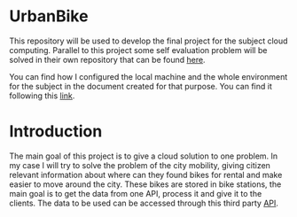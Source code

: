 # UrbanBike
This repository will be used to develop the final project for the subject cloud computing. Parallel to this project some self evaluation problem will be solved in their own repository that can be found [here](https://github.com/FernandoRoldan93/Ejercicios-CC).

You can find how I configured the local machine and the whole environment for the subject in the document created for that purpose. You can find it following this [link](./doc/repository_preparation.md).

# Introduction
The main goal of this project is to give a cloud solution to one problem. In my case I will try to solve the problem of the city mobility, giving citizen relevant information about where can they found bikes for rental and make easier to move around the city. These bikes are stored in bike stations, the main goal is to get the data from one API, process it and give it to the clients. The data to be used can be accessed through this third party [API](http://api.citybik.es/v2/).
